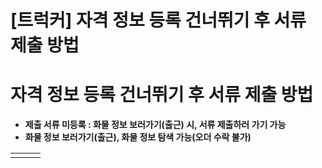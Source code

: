 # [트럭커] 자격 정보 등록 건너뛰기 후 서류 제출 방법

**자격 정보 등록 건너뛰기 후 서류 제출 방법**
============================

* **제출 서류 미등록 : 화물 정보 보러가기(출근) 시, 서류 제출하러 가기 가능**
* **화물 정보 보러가기(출근), 화물 정보 탐색 가능(오더 수락 불가)**

|  |  |  |
| --- | --- | --- |
|  |  |  |